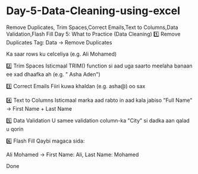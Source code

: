 # Day-5-Data-Cleaning-using-excel
 Remove Duplicates, Trim Spaces,Correct Emails,Text to Columns,Data Validation,Flash Fill
 Day 5: What to Practice (Data Cleaning)
1️⃣ Remove Duplicates
Tag: Data → Remove Duplicates

Ka saar rows ku celceliya (e.g. Ali Mohamed)

2️⃣ Trim Spaces
Isticmaal TRIM() function si aad uga saarto meelaha banaan ee xad dhaafka ah (e.g. " Asha Aden")

3️⃣ Correct Emails
Fiiri kuwa khaldan (e.g. asha@) oo sax

4️⃣ Text to Columns
Isticmaal marka aad rabto in aad kala jabiso "Full Name" → First Name + Last Name

5️⃣ Data Validation
U samee validation column-ka "City" si dadka aan qalad u qorin

6️⃣ Flash Fill
Qaybi magaca sida:

Ali Mohamed → First Name: Ali, Last Name: Mohamed

Done
